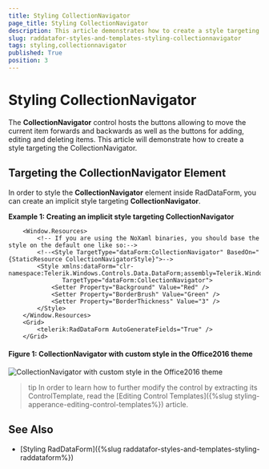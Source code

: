 ```yaml
---
title: Styling CollectionNavigator
page_title: Styling CollectionNavigator
description: This article demonstrates how to create a style targeting the CollectionNavigator control. 
slug: raddatafor-styles-and-templates-styling-collectionnavigator
tags: styling,collectionnavigator
published: True
position: 3
---
```


# Styling CollectionNavigator

The __CollectionNavigator__ control hosts the buttons allowing to move the current item forwards and backwards as well as the buttons for adding, editing and deleting items. This article will demonstrate how to create a style targeting the CollectionNavigator.

## Targeting the CollectionNavigator Element

In order to style the __CollectionNavigator__ element inside RadDataForm, you can create an implicit style targeting __CollectionNavigator__. 

__Example 1: Creating an implicit style targeting CollectionNavigator__
```XAML
	<Window.Resources>
        <!-- If you are using the NoXaml binaries, you should base the style on the default one like so:-->
        <!--<Style TargetType="dataForm:CollectionNavigator" BasedOn="{StaticResource CollectionNavigatorStyle}">-->
        <Style xmlns:dataForm="clr-namespace:Telerik.Windows.Controls.Data.DataForm;assembly=Telerik.Windows.Controls.Data"
               TargetType="dataForm:CollectionNavigator">
            <Setter Property="Background" Value="Red" />
            <Setter Property="BorderBrush" Value="Green" />
            <Setter Property="BorderThickness" Value="3" />
        </Style>
    </Window.Resources>
    <Grid>              
        <telerik:RadDataForm AutoGenerateFields="True" />
    </Grid>
```

#### __Figure 1: CollectionNavigator with custom style in the Office2016 theme__
![CollectionNavigator with custom style in the Office2016 theme](images/RadDataForm_CollectionNavigator_Style.png)

>tip In order to learn how to further modify the control by extracting its ControlTemplate, read the [Editing Control Templates]({%slug styling-apperance-editing-control-templates%}) article.

## See Also 
 * [Styling RadDataForm]({%slug raddatafor-styles-and-templates-styling-raddataform%})